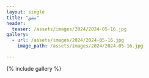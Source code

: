 ```yaml
---
layout: single
title: "مشق"
header:
  teaser: /assets/images/2024/2024-05-16.jpg
gallery:
  - url: /assets/images/2024/2024-05-16.jpg
    image_path: /assets/images/2024/2024-05-16.jpg 

---
```


{% include gallery %}
